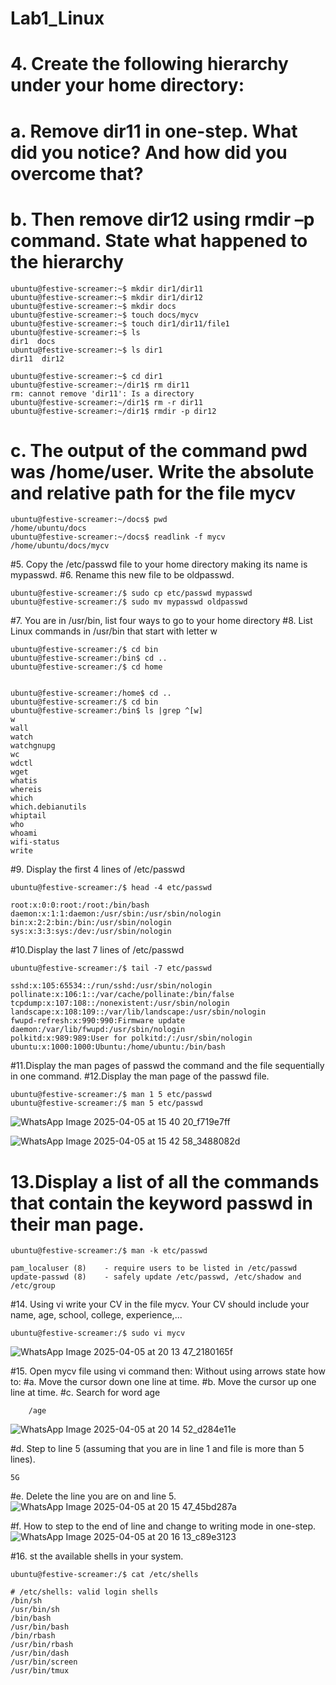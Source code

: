 # Lab1_Linux
# 4. Create the following hierarchy under your home directory:

# a. Remove dir11 in one-step. What did you notice? And how did you overcome that?
# b. Then remove dir12 using rmdir –p command. State what happened to the hierarchy 


    ubuntu@festive-screamer:~$ mkdir dir1/dir11
    ubuntu@festive-screamer:~$ mkdir dir1/dir12
    ubuntu@festive-screamer:~$ mkdir docs
    ubuntu@festive-screamer:~$ touch docs/mycv
    ubuntu@festive-screamer:~$ touch dir1/dir11/file1
    ubuntu@festive-screamer:~$ ls
    dir1  docs
    ubuntu@festive-screamer:~$ ls dir1
    dir11  dir12

    ubuntu@festive-screamer:~$ cd dir1
    ubuntu@festive-screamer:~/dir1$ rm dir11
    rm: cannot remove 'dir11': Is a directory
    ubuntu@festive-screamer:~/dir1$ rm -r dir11
    ubuntu@festive-screamer:~/dir1$ rmdir -p dir12

# c. The output of the command pwd was /home/user. Write the absolute and relative path for the file mycv

    ubuntu@festive-screamer:~/docs$ pwd
    /home/ubuntu/docs
    ubuntu@festive-screamer:~/docs$ readlink -f mycv
    /home/ubuntu/docs/mycv

#5. Copy the /etc/passwd file to your home directory making its name is mypasswd.
#6. Rename this new file to be oldpasswd.

    ubuntu@festive-screamer:/$ sudo cp etc/passwd mypasswd
    ubuntu@festive-screamer:/$ sudo mv mypasswd oldpasswd


#7. You are in /usr/bin, list four ways to go to your home directory
#8. List Linux commands in /usr/bin that start with letter w


    ubuntu@festive-screamer:/$ cd bin
    ubuntu@festive-screamer:/bin$ cd ..
    ubuntu@festive-screamer:/$ cd home
    
    
    ubuntu@festive-screamer:/home$ cd ..
    ubuntu@festive-screamer:/$ cd bin
    ubuntu@festive-screamer:/bin$ ls |grep ^[w]
    w
    wall
    watch
    watchgnupg
    wc
    wdctl
    wget
    whatis
    whereis
    which
    which.debianutils
    whiptail
    who
    whoami
    wifi-status
    write

#9. Display the first 4 lines of /etc/passwd
    
    ubuntu@festive-screamer:/$ head -4 etc/passwd
    
    root:x:0:0:root:/root:/bin/bash
    daemon:x:1:1:daemon:/usr/sbin:/usr/sbin/nologin
    bin:x:2:2:bin:/bin:/usr/sbin/nologin
    sys:x:3:3:sys:/dev:/usr/sbin/nologin

#10.Display the last 7 lines of /etc/passwd

    ubuntu@festive-screamer:/$ tail -7 etc/passwd
    
    sshd:x:105:65534::/run/sshd:/usr/sbin/nologin
    pollinate:x:106:1::/var/cache/pollinate:/bin/false
    tcpdump:x:107:108::/nonexistent:/usr/sbin/nologin
    landscape:x:108:109::/var/lib/landscape:/usr/sbin/nologin
    fwupd-refresh:x:990:990:Firmware update daemon:/var/lib/fwupd:/usr/sbin/nologin
    polkitd:x:989:989:User for polkitd:/:/usr/sbin/nologin
    ubuntu:x:1000:1000:Ubuntu:/home/ubuntu:/bin/bash

#11.Display the man pages of passwd the command and the file sequentially in one command.
#12.Display the man page of the passwd file.

    ubuntu@festive-screamer:/$ man 1 5 etc/passwd
    ubuntu@festive-screamer:/$ man 5 etc/passwd

![WhatsApp Image 2025-04-05 at 15 40 20_f719e7ff](https://github.com/user-attachments/assets/6ad6793b-d3de-40d5-b830-9904de66dc76)

![WhatsApp Image 2025-04-05 at 15 42 58_3488082d](https://github.com/user-attachments/assets/7d3377e7-c5e7-45ff-bcdc-4268a52ab2b9)

# 13.Display a list of all the commands that contain the keyword passwd in their man page.
    ubuntu@festive-screamer:/$ man -k etc/passwd
    
    pam_localuser (8)    - require users to be listed in /etc/passwd
    update-passwd (8)    - safely update /etc/passwd, /etc/shadow and /etc/group

#14. Using vi write your CV in the file mycv. Your CV should include your name, age, school, college, experience,...

    ubuntu@festive-screamer:/$ sudo vi mycv

![WhatsApp Image 2025-04-05 at 20 13 47_2180165f](https://github.com/user-attachments/assets/b4b902a4-f061-4b3c-b6c1-0f10bbabd877)


#15. Open mycv file using vi command then: Without using arrows state how to:
#a. Move the cursor down one line at time.
#b. Move the cursor up one line at time.
#c. Search for word age

        /age
![WhatsApp Image 2025-04-05 at 20 14 52_d284e11e](https://github.com/user-attachments/assets/97c1ec7b-94bd-489b-96ec-a0510b969080)


#d. Step to line 5 (assuming that you are in line 1 and file is more than 5 lines).

    5G

#e. Delete the line you are on and line 5.
![WhatsApp Image 2025-04-05 at 20 15 47_45bd287a](https://github.com/user-attachments/assets/0636e2df-dfbd-404c-a384-13d2eba861d1)

#f. How to step to the end of line and change to writing mode in one-step.
![WhatsApp Image 2025-04-05 at 20 16 13_c89e3123](https://github.com/user-attachments/assets/e6764e96-8759-47c3-8704-a4df1bcf5b7c)


#16. st the available shells in your system.

    ubuntu@festive-screamer:/$ cat /etc/shells

    # /etc/shells: valid login shells
    /bin/sh
    /usr/bin/sh
    /bin/bash
    /usr/bin/bash
    /bin/rbash
    /usr/bin/rbash
    /usr/bin/dash
    /usr/bin/screen  
    /usr/bin/tmux
